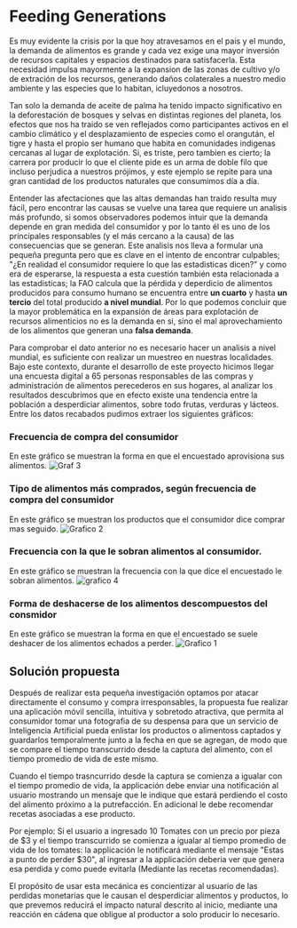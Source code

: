 # Feeding Generations

Es muy evidente la crisis por la que hoy atravesamos en el pais y el mundo, la demanda de alimentos es grande y cada vez exige una mayor inversión de recursos capitales y espacios
destinados para satisfacerla. Esta necesidad impulsa mayormente a la expansion de las zonas de cultivo y/o de extración de los recursos, generando daños colaterales a nuestro medio ambiente y las especies que lo habitan, icluyedonos a nosotros.

Tan solo la demanda de aceite de palma ha tenido impacto significativo en la deforestación de bosques y selvas en distintas regiones del planeta, los efectos que nos ha traido se ven reflejados como participantes activos en el cambio climático y el desplazamiento de especies como el orangután, el tigre y hasta el propio ser humano que habita en comunidades indigenas cercanas al lugar de explotación. Si, es triste, pero tambien es cierto; la carrera por producir lo que el cliente pide es un arma de doble filo que incluso perjudica a nuestros prójimos, y este ejemplo se repite para una gran cantidad de los productos naturales que consumimos día a día.

Entender las afectaciones que las altas demandas han traido resulta muy fácil, pero encontrar las causas se vuelve una tarea que requiere un analisis más profundo, si somos observadores podemos intuir que la demanda depende en gran medida del consumidor y por lo tanto él es uno de los principales responsables (y el más cercano a la causa) de las consecuencias que se generan. Este analisis nos lleva a formular una pequeña pregunta pero que es clave en el intento de encontrar culpables; "¿En realidad el consumidor requiere lo que las estadisticas dicen?" y como era de esperarse, la respuesta a esta cuestión también esta relacionada a las estadisticas; la FAO calcula que la pérdida y deperdicio de alimentos producidos para consumo humano se encuentra entre **un
cuarto** y hasta **un tercio** del total producido **a nivel mundial**. Por lo que podemos concluir que la mayor problemática en la expansión de áreas para explotación de recursos alimenticios no es la demanda en si, sino el mal aprovechamiento de los alimentos que generan una **falsa demanda**.

Para comprobar el dato anterior no es necesario hacer un analisis a nivel mundial, es suficiente con realizar un muestreo en nuestras localidades. Bajo este contexto, durante el desarrollo de este proyecto hicimos llegar una encuesta digital a 65 personas responsables de las compras y administración de alimentos perecederos en sus hogares, al analizar los resultados descubrimos que en efecto existe una tendencia entre la población a desperdiciar alimentos, sobre todo frutas, verduras y lácteos. Entre los datos recabados pudimos extraer los siguientes gráficos:

### Frecuencia de compra del consumidor
En este gráfico se muestran la forma en que el encuestado aprovisiona sus alimentos.
![Graf 3](https://user-images.githubusercontent.com/71684155/98471168-20039b00-21b0-11eb-904c-380b79e10562.jpeg)

### Tipo de alimentos más comprados, según frecuencia de compra del consumidor
En este gráfico se muestran los productos que el consumidor dice comprar mas seguido.
![Grafico 2](https://user-images.githubusercontent.com/71684155/98471038-42e17f80-21af-11eb-9ab7-576bd2344af2.jpeg)

### Frecuencia con la que le sobran alimentos al consumidor.
En este gráfico se muestran la frecuencia con la que dice el encuestado le sobran alimentos.
![grafico 4](https://user-images.githubusercontent.com/71684155/98471381-673e5b80-21b1-11eb-8a55-4e674781d6fd.jpeg)

### Forma de deshacerse de los alimentos descompuestos del consmidor
En este gráfico se muestran la forma en que el encuestado se suele deshacer de los alimentos echados a perder.
![Grafico 1](https://user-images.githubusercontent.com/71684155/98470303-5807df80-21aa-11eb-8f67-13ac9e836703.jpeg)

## Solución propuesta

Después de realizar esta pequeña investigación optamos por atacar directamente el consumo y compra irresponsables, la propuesta fue realizar una aplicación móvil sencilla, intuitiva y sobretodo atractiva, que permita al consumidor tomar una fotografia de su despensa para que un servicio de Inteligencia Artificial pueda enlistar los productos o alimentoss captados y guardarlos temporalmente junto a la fecha en que se agregan, de modo que se compare el tiempo transcurrido desde la captura del alimento, con el tiempo promedio de vida de este mismo.

Cuando el tiempo trasncurrido desde la captura se comienza a igualar con el tiempo promedio de vida, la applicación debe enviar una notificación al usuario mostrando un mensaje que le indique que estará perdiendo el costo del alimento próximo a la putrefacción. En adicional le debe recomendar recetas asociadas a ese producto.

Por ejemplo: Si el usuario a ingresado 10 Tomates con un precio por pieza de $3 y el tiempo transcurrido se comienza a igualar al tiempo promedio de vida de los tomates: la applicación le notificará mediante el mensaje "Estas a punto de perder $30", al ingresar a la applicación deberia ver que genera esa perdida y como puede evitarla (Mediante las recetas recomendadas).

El propósito de usar esta mecánica es concientizar al usuario de las perdidas monetarias que le causan el desperdiciar alimentos y productos, lo que prevemos reducirá el impacto natural descrito al inicio, mediante una reacción en cádena que obligue al productor a solo producir lo necesario.
